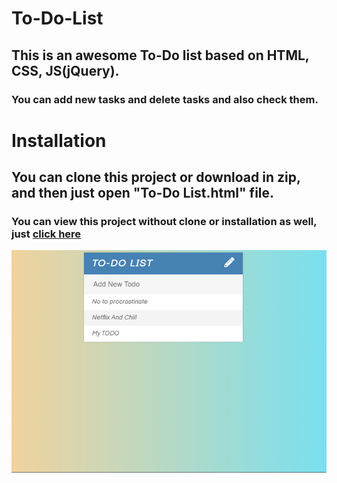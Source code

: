 # To-Do-List

## This is an awesome To-Do list based on HTML, CSS, JS(jQuery).

### You can add new tasks and delete tasks and also check them.

# Installation

## You can clone this project or download in zip, and then just open "To-Do List.html" file.
### You can view this project without clone or installation as well, just [click here](https://codepen.io/Piyush0_0/pen/pojmrOg)

![Sample Preview](https://github.com/gupta-piyush19/To-Do-List/blob/master/Todo%20list/assets/image.png)
